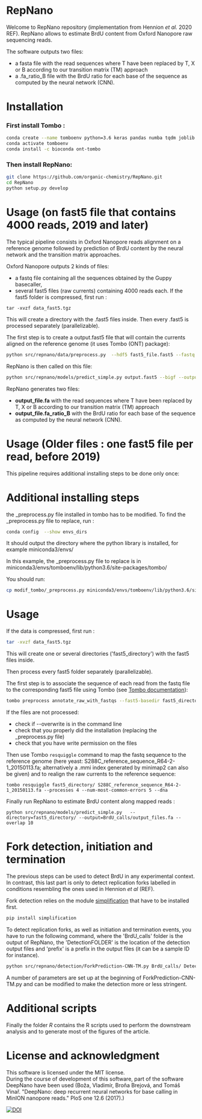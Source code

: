 RepNano
=============================

Welcome to RepNano repository (implementation from Hennion *et al.* 2020 REF).
RepNano allows to estimate BrdU content from Oxford Nanopore raw sequencing reads.

The software outputs two files:
- a fasta file with the read sequences where T have been replaced by T, X or B according
to our transition matrix (TM) approach
- a .fa_ratio_B file with the BrdU ratio for each base of the sequence as computed by the neural network (CNN). 


Installation
==============================

### First install Tombo :
```sh
conda create --name tomboenv python=3.6 keras pandas numba tqdm joblib
conda activate tomboenv
conda install -c bioconda ont-tombo
```


### Then install RepNano:
```sh
git clone https://github.com/organic-chemistry/RepNano.git
cd RepNano
python setup.py develop
```

Usage (on fast5 file that contains 4000 reads, 2019 and later)
==============================
The typical pipeline consists in Oxford Nanopore reads alignment on a reference genome followed by prediction of BrdU content 
by the neural network and the transition matrix approaches. 

Oxford Nanopore outputs 2 kinds of files:
- a fastq file containing all the sequences obtained by the Guppy basecaller,
- several fast5 files (raw currents) containing 4000 reads each.
If the fast5 folder is compressed, first run :
```
tar -xvzf data_fast5.tgz
```
This will create a directory with the .fast5 files inside. Then every .fast5 is processed separately (parallelizable).

The first step is to create a output.fast5 file that will contain the currents aligned on the reference genome (it uses
Tombo (ONT) package):
```sh
python src/repnano/data/preprocess.py  --hdf5 fast5_file.fast5 --fastq fastq_file.fastq --ref reference_genome.fa  --output_name output.fast5 --njobs 6
```
RepNano is then called on this file:
```sh
python src/repnano/models/predict_simple.py output.fast5 --bigf --output=BrdU_calls/output_file.fa --overlap 10
```
RepNano generates two files:
- **output_file.fa** with the read sequences where T have been replaced by T, X or B according
to our transition matrix (TM) approach
- **output_file.fa_ratio_B** with the BrdU ratio for each base of the sequence as computed by the neural network (CNN). 

Usage (Older files : one fast5 file per read, before 2019)
=============================

This pipeline requires additional installing steps to be done only once:

Additional installing steps
====

the \_preprocess.py file installed in tombo has to be modified. To find the _preprocess.py file to replace, run :
```sh
conda config  --show envs_dirs
```

It should output the directory where the python library is installed, for example miniconda3/envs/

In this example, the \_preprocess.py file to replace is in miniconda3/envs/tomboenv/lib/python3.6/site-packages/tombo/

You should run:
```sh
cp modif_tombo/_preprocess.py miniconda3/envs/tomboenv/lib/python3.6/site-packages/tombo/
```

Usage
====

If the data is compressed, first run :
```sh
tar -xvzf data_fast5.tgz
```
This will create one or several directories ('fast5_directory') with the fast5 files inside.

Then process every fast5 folder separately (parallelizable).

The first step is to associate the sequence of each read from the fastq file to the corresponding fast5 file using Tombo (see [Tombo documentation](https://github.com/nanoporetech/tombo)):
```sh
tombo preprocess annotate_raw_with_fastqs --fast5-basedir fast5_directory/ --fastq-filenames fastq_file.fastq --overwrite --processes 4

```

If the files are not processed:
  - check if --overwrite is in the command line
  - check that you properly did the installation (replacing the \_preprocess.py file)
  - check that you have write permission on the files


Then use Tombo `resquiggle` command to map the fastq sequence to the reference genome (here yeast: S288C_reference_sequence_R64-2-1_20150113.fa; alternatively a .mmi index generated by minimap2 can also be given) and to realign the raw currents to the reference sequence: 
```
tombo resquiggle fast5_directory/ S288C_reference_sequence_R64-2-1_20150113.fa --processes 4 --num-most-common-errors 5 --dna

```

Finally run RepNano to estimate BrdU content along mapped reads : 
```
python src/repnano/models/predict_simple.py   --directory=fast5_directory/ --output=BrdU_calls/output_files.fa --overlap 10
```

Fork detection, initiation and termination
==============================

The previous steps can be used to detect BrdU in any experimental context. In contrast, this last part is only to detect replication forks labelled in conditions resembling the ones used in Hennion *et al* (REF). 

Fork detection relies on the module [simplification](https://pypi.org/project/simplification/) that have to be installed first. 
```sh
pip install simplification
```

To detect replication forks, as well as initiation and termination events, you have to run the following command, where the 'BrdU_calls' folder is the output of RepNano, the 'DetectionFOLDER' is the location of the detection output files and 'prefix' is a prefix in the output files (it can be a sample ID for instance).

```sh
python src/repnano/detection/ForkPrediction-CNN-TM.py BrdU_calls/ DetectionFOLDER prefix
```
A number of parameters are set up at the beginning of ForkPrediction-CNN-TM.py and can be modified to make the detection more or less stringent.

 
Additional scripts
==============================

Finally the folder *R* contains the R scripts used to perform the downstream analysis and to generate most of the figures of the article. 


License and acknowledgment
==============================

This software is licensed under the MIT license.  
During the course of development of this software, part of the software DeepNano
have been used (Boža, Vladimír, Broňa Brejová, and Tomáš Vinař. "DeepNano: deep recurrent neural networks for base calling in MinION nanopore reads." PloS one 12.6 (2017).)



[![DOI](https://zenodo.org/badge/DOI/10.5281/zenodo.3743241.svg)](https://doi.org/10.5281/zenodo.3743241)

